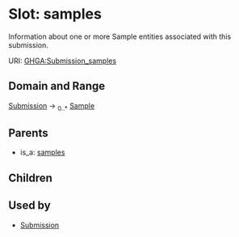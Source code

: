 
# Slot: samples


Information about one or more Sample entities associated with this submission.

URI: [GHGA:Submission_samples](https://w3id.org/GHGA/Submission_samples)


## Domain and Range

[Submission](Submission.md) &#8594;  <sub>0..\*</sub> [Sample](Sample.md)

## Parents

 *  is_a: [samples](samples.md)

## Children


## Used by

 * [Submission](Submission.md)
